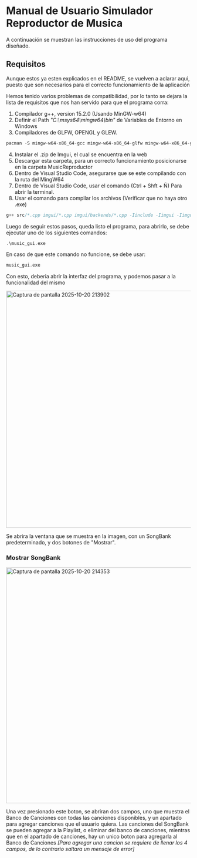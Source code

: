 # Manual de Usuario Simulador Reproductor de Musica
A continuación se muestran las instrucciones de uso del programa diseñado.

## Requisitos
Aunque estos ya esten explicados en el README, se vuelven a aclarar aqui, puesto que son necesarios para el correcto funcionamiento de la aplicación

Hemos tenido varios problemas de compatibilidad, por lo tanto se dejara la lista de requisitos que nos han servido para que el programa corra:

1. Compilador g++, version 15.2.0 (Usando MinGW-w64)
2. Definir el Path _"C:\msys64\mingw64\bin"_ de Variables de Entorno en Windows 
3. Compiladores de GLFW, OPENGL y GLEW.

``` C++
pacman -S mingw-w64-x86_64-gcc mingw-w64-x86_64-glfw mingw-w64-x86_64-glew
```

4. Instalar el .zip de Imgui, el cual se encuentra en la web
5. Descargar esta carpeta, para un correcto funcionamiento posicionarse en la carpeta MusicReproductor
6. Dentro de Visual Studio Code, asegurarse que se este compilando con la ruta del MingW64
7. Dentro de Visual Studio Code, usar el comando (Ctrl + Shft + Ñ) Para abrir la terminal.
8. Usar el comando para compilar los archivos (Verificar que no haya otro  .exe)
   
``` C++
g++ src/*.cpp imgui/*.cpp imgui/backends/*.cpp -Iinclude -Iimgui -Iimgui/backends -lglfw3 -lopengl32 -lgdi32 -o music_gui.exe
```
Luego de seguir estos pasos, queda listo el programa, para abrirlo, se debe ejecutar uno de los siguientes comandos:
```C++
.\music_gui.exe
```
En caso de que este comando no funcione, se debe usar:
```C++
music_gui.exe
```

Con esto, deberia abrir la interfaz del programa, y podemos pasar a la funcionalidad del mismo


<img width="799" height="646" alt="Captura de pantalla 2025-10-20 213902" src="https://github.com/user-attachments/assets/b6825cc5-6135-4348-9113-69318e085faf" />

Se abrira la ventana que se muestra en la imagen, con un SongBank predeterminado, y dos botones de "Mostrar".

### Mostrar SongBank
<img width="801" height="642" alt="Captura de pantalla 2025-10-20 214353" src="https://github.com/user-attachments/assets/b3d69ce0-015b-46aa-962f-cd3bad2fa648" />

Una vez presionado este boton, se abriran dos campos, uno que muestra el Banco de Canciones con todas las canciones disponibles, y un apartado para agregar canciones que el usuario quiera.
Las canciones del SongBank se pueden agregar a la Playlist, o eliminar del banco de canciones, mientras que en el apartado de canciones, hay un unico boton para agregarla al Banco de Canciones _[Para agregar una cancion se requiere de llenar los 4 campos, de lo contrario saltara un mensaje de error]_


